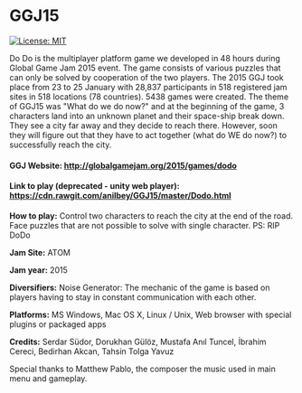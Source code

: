 # GGJ15
[![License: MIT](https://img.shields.io/badge/License-MIT-green.svg)](https://opensource.org/licenses/MIT)

Do Do is the multiplayer platform game we developed in 48 hours during Global Game Jam 2015 event.
The game consists of various puzzles that can only be solved by cooperation of the two players.
The 2015 GGJ took place from 23 to 25 January with 28,837 participants in 518 registered jam sites in 518 locations (78 countries). 5438 games were created.
The theme of GGJ15 was "What do we do now?" and at the beginning of the game, 3 characters land into an unknown planet and their space-ship break down.
They see a city far away and they decide to reach there. However, soon they will figure out that they have to act together (what do WE do now?) to successfully reach the city.


#### GGJ Website: http://globalgamejam.org/2015/games/dodo

#### Link to play (deprecated - unity web player): https://cdn.rawgit.com/anilbey/GGJ15/master/Dodo.html

**How to play:** Control two characters to reach the city at the end of the road. 
Face puzzles that are not possible to solve with single character. PS: RIP DoDo

**Jam Site:** ATOM

**Jam year:** 2015

**Diversifiers:** Noise Generator: The mechanic of the game is based on players having to stay in constant communication with each other.

**Platforms:** MS Windows, Mac OS X, Linux / Unix, Web browser with special plugins or packaged apps

**Credits:** 
Serdar Südor, Dorukhan Gülöz, Mustafa Anıl Tuncel, İbrahim Cereci, Bedirhan Akcan, Tahsin Tolga Yavuz

Special thanks to Matthew Pablo, the composer the music used in main menu and gameplay.
